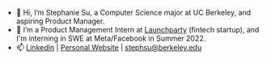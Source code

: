 - 👋 Hi, I’m Stephanie Su, a Computer Science major at UC Berkeley, and aspiring Product Manager.
- 💼 I’m a Product Management Intern at [Launchparty](https://launchparty.vc) (fintech startup), and I'm interning in SWE at Meta/Facebook in Summer 2022.
- 📫 [LinkedIn](https://www.linkedin.com/in/steph-su/) | [Personal Website](http://stephsu.me) | [stephsu@berkeley.edu](mailto:stephsu@berkeley.edu)

<!---
stephaniefenhua/stephaniefenhua is a ✨ special ✨ repository because its `README.md` (this file) appears on your GitHub profile.
You can click the Preview link to take a look at your changes.
--->
